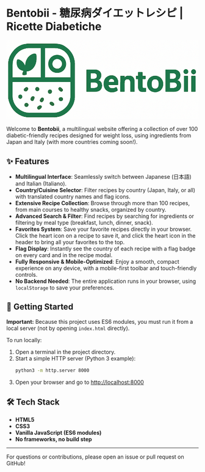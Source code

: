 # Bentobii - 糖尿病ダイエットレシピ | Ricette Diabetiche

![bentobii logo](logo.png)

Welcome to **Bentobii**, a multilingual website offering a collection of over 100 diabetic-friendly recipes designed for weight loss, using ingredients from Japan and Italy (with more countries coming soon!).

## ✨ Features

*   **Multilingual Interface**: Seamlessly switch between Japanese (日本語) and Italian (Italiano).
*   **Country/Cuisine Selector**: Filter recipes by country (Japan, Italy, or all) with translated country names and flag icons.
*   **Extensive Recipe Collection**: Browse through more than 100 recipes, from main courses to healthy snacks, organized by country.
*   **Advanced Search & Filter**: Find recipes by searching for ingredients or filtering by meal type (breakfast, lunch, dinner, snack).
*   **Favorites System**: Save your favorite recipes directly in your browser. Click the heart icon on a recipe to save it, and click the heart icon in the header to bring all your favorites to the top.
*   **Flag Display**: Instantly see the country of each recipe with a flag badge on every card and in the recipe modal.
*   **Fully Responsive & Mobile-Optimized**: Enjoy a smooth, compact experience on any device, with a mobile-first toolbar and touch-friendly controls.
*   **No Backend Needed**: The entire application runs in your browser, using `localStorage` to save your preferences.

## 🚀 Getting Started

**Important:** Because this project uses ES6 modules, you must run it from a local server (not by opening `index.html` directly).

To run locally:

1. Open a terminal in the project directory.
2. Start a simple HTTP server (Python 3 example):
   ```bash
   python3 -m http.server 8000
   ```
3. Open your browser and go to [http://localhost:8000](http://localhost:8000)

## 🛠️ Tech Stack

*   **HTML5**
*   **CSS3**
*   **Vanilla JavaScript (ES6 modules)**
*   **No frameworks, no build step**

---

For questions or contributions, please open an issue or pull request on GitHub! 